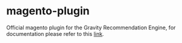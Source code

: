 # magento-plugin
Official magento plugin for the Gravity Recommendation Engine, for documentation please refer to this [link](https://developers.gravityrd.com/wiki/display/RECO/Magento).
